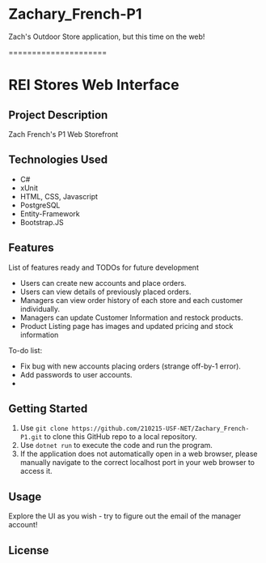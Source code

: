 # Zachary_French-P1
Zach's Outdoor Store application, but this time on the web!

=====================
# REI Stores Web Interface

## Project Description

Zach French's P1 Web Storefront

## Technologies Used

* C#
* xUnit
* HTML, CSS, Javascript
* PostgreSQL
* Entity-Framework
* Bootstrap.JS

## Features

List of features ready and TODOs for future development
* Users can create new accounts and place orders.
* Users can view details of previously placed orders.
* Managers can view order history of each store and each customer individually.
* Managers can update Customer Information and restock products.
* Product Listing page has images and updated pricing and stock information

To-do list:
* Fix bug with new accounts placing orders (strange off-by-1 error).
* Add passwords to user accounts.
*  

## Getting Started
   
1) Use `git clone https://github.com/210215-USF-NET/Zachary_French-P1.git` to clone this GitHub repo to a local repository.
2) Use `dotnet run` to execute the code and run the program.
3) If the application does not automatically open in a web browser, please manually navigate to the correct localhost port in your web browser to access it.

## Usage
Explore the UI as you wish - try to figure out the email of the manager account!

## License
